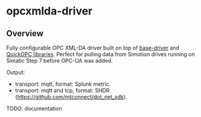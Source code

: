 # opcxmlda-driver

## Overview

Fully configurable OPC XML-DA driver built on top of [base-driver](https://github.com/Ladder99/base-driver) and [QuickOPC libraries](https://www.opclabs.com/products/picoopc/227-products/quickopc).  Perfect for pulling data from Simotion drives running on Simatic Step 7 before OPC-UA was added.

Output:
* transport: mqtt, format: Splunk metric.
* transport: mqtt and tcp, format: SHDR (https://github.com/mtconnect/dot_net_sdk).

TODO: documentation